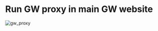 # Run GW proxy in main GW website

![gw_proxy](https://user-images.githubusercontent.com/8102313/100152147-482f1180-2eb3-11eb-8890-5c91087d4942.png)
